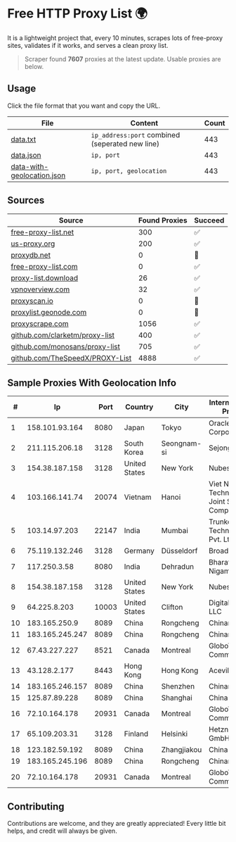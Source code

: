 
# Free HTTP Proxy List 🌍

It is a lightweight project that, every 10 minutes, scrapes lots of free-proxy sites, validates if it works, and serves a clean proxy list.


> Scraper found **7607** proxies at the latest update. Usable proxies are below.

## Usage

Click the file format that you want and copy the URL.


|File|Content|Count|
|----|-------|-----|
|[data.txt](https://raw.githubusercontent.com/themiralay/Proxy-List-World/master/data.txt)|`ip_address:port` combined (seperated new line)|443|
|[data.json](https://raw.githubusercontent.com/themiralay/Proxy-List-World/master/data.json)|`ip, port`|443|
|[data-with-geolocation.json](https://raw.githubusercontent.com/themiralay/Proxy-List-World/master/data-with-geolocation.json)|`ip, port, geolocation`|443|

## Sources

|Source|Found Proxies|Succeed|
|------|-------------|-------|
|[free-proxy-list.net](https://free-proxy-list.net)|300|✅|
|[us-proxy.org](https://www.us-proxy.org)|200|✅|
|[proxydb.net](http://proxydb.net)|0|🚫|
|[free-proxy-list.com](https://free-proxy-list.com/?page=&port=&type%5B%5D=http&type%5B%5D=https&up_time=0&search=Search)|0|✅|
|[proxy-list.download](https://www.proxy-list.download/HTTP)|26|✅|
|[vpnoverview.com](https://vpnoverview.com/privacy/anonymous-browsing/free-proxy-servers)|32|✅|
|[proxyscan.io](https://www.proxyscan.io)|0|🚫|
|[proxylist.geonode.com](https://proxylist.geonode.com/api/proxy-list?limit=300&page=1&sort_by=lastChecked&sort_type=desc&protocols=http,https)|0|🚫|
|[proxyscrape.com](https://api.proxyscrape.com/v2/?request=displayproxies&protocol=http&timeout=10000&country=all&ssl=all&anonymity=all)|1056|✅|
|[github.com/clarketm/proxy-list](https://raw.githubusercontent.com/clarketm/proxy-list/master/proxy-list-raw.txt)|400|✅|
|[github.com/monosans/proxy-list](https://raw.githubusercontent.com/monosans/proxy-list/main/proxies/http.txt)|705|✅|
|[github.com/TheSpeedX/PROXY-List](https://raw.githubusercontent.com/TheSpeedX/PROXY-List/master/http.txt)|4888|✅|


## Sample Proxies With Geolocation Info

|#|Ip|Port|Country|City|Internet Service Provider|
|-|--|----|-------|----|-------------------------|
|1|158.101.93.164|8080|Japan|Tokyo|Oracle Corporation|
|2|211.115.206.18|3128|South Korea|Seongnam-si|Sejong Telecom|
|3|154.38.187.158|3128|United States|New York|Nubes, LLC|
|4|103.166.141.74|20074|Vietnam|Hanoi|Viet NAM Cloud Technology Joint Stock Company|
|5|103.14.97.203|22147|India|Mumbai|Trunkoz Technologies Pvt. Ltd|
|6|75.119.132.246|3128|Germany|Düsseldorf|BroadbandONE|
|7|117.250.3.58|8080|India|Dehradun|Bharat Sanchar Nigam Ltd|
|8|154.38.187.158|3128|United States|New York|Nubes, LLC|
|9|64.225.8.203|10003|United States|Clifton|DigitalOcean, LLC|
|10|183.165.250.9|8089|China|Rongcheng|Chinanet|
|11|183.165.245.247|8089|China|Rongcheng|Chinanet|
|12|67.43.227.227|8521|Canada|Montreal|GloboTech Communications|
|13|43.128.2.177|8443|Hong Kong|Hong Kong|Aceville Pte.ltd|
|14|183.165.246.157|8089|China|Shenzhen|Chinanet|
|15|125.87.89.228|8089|China|Shanghai|China Telecom|
|16|72.10.164.178|20931|Canada|Montreal|GloboTech Communications|
|17|65.109.203.31|3128|Finland|Helsinki|Hetzner Online GmbH|
|18|123.182.59.192|8089|China|Zhangjiakou|China Telecom|
|19|183.165.245.196|8089|China|Rongcheng|Chinanet|
|20|72.10.164.178|20931|Canada|Montreal|GloboTech Communications|



## Contributing

Contributions are welcome, and they are greatly appreciated! Every
little bit helps, and credit will always be given.

